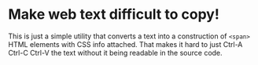 # Make web text difficult to copy!
This is just a simple utility that converts a text into a construction of `<span>` HTML elements with CSS info attached. That makes it hard to just Ctrl-A Ctrl-C Ctrl-V the text without it being readable in the source code. 
